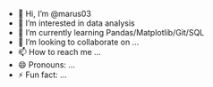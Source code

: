 - 👋 Hi, I’m @marus03
- 👀 I’m interested in data analysis
- 🌱 I’m currently learning Pandas/Matplotlib/Git/SQL
- 💞️ I’m looking to collaborate on ...
- 📫 How to reach me ...
- 😄 Pronouns: ...
- ⚡ Fun fact: ...

<!---
marus03/marus03 is a ✨ special ✨ repository because its `README.md` (this file) appears on your GitHub profile.
You can click the Preview link to take a look at your changes.
--->
